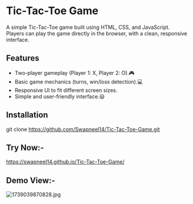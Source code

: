 # Tic-Tac-Toe Game

A simple Tic-Tac-Toe game built using HTML, CSS, and JavaScript.  
Players can play the game directly in the browser, with a clean, responsive interface.

## Features

- Two-player gameplay (Player 1: X, Player 2: O).🎮
- Basic game mechanics (turns, win/loss detection).💻
- Responsive UI to fit different screen sizes.
- Simple and user-friendly interface.😃
## Installation
 git clone https://github.com/Swapneel14/Tic-Tac-Toe-Game.git
## Try Now:-

https://swapneel14.github.io/Tic-Tac-Toe-Game/
## Demo View:-

![1739039870828.jpg](https://github.com/user-attachments/assets/a8691fcd-5cc5-41b3-81f6-1906152e9130)

